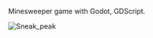Minesweeper game with Godot, GDScript.


![Sneak_peak](https://github.com/user-attachments/assets/9fa565fe-b742-456b-ac94-508b1094a8e2)
